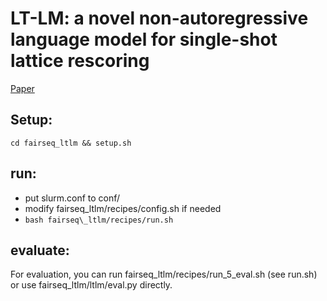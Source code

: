 # LT-LM: a novel non-autoregressive language model for single-shot lattice rescoring
[Paper](https://arxiv.org/pdf/2104.02526.pdf)

## Setup:
`cd fairseq_ltlm && setup.sh`
## run:
* put slurm.conf to conf/
* modify fairseq\_ltlm/recipes/config.sh if needed
* `bash fairseq\_ltlm/recipes/run.sh`
## evaluate:
For evaluation, you can 
run fairseq\_ltlm/recipes/run\_5\_eval.sh (see run.sh) or use fairseq\_ltlm/ltlm/eval.py directly.
